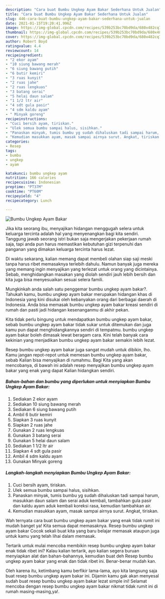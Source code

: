 ```yaml
---
description: "Cara buat Bumbu Ungkep Ayam Bakar Sederhana Untuk Jualan"
title: "Cara buat Bumbu Ungkep Ayam Bakar Sederhana Untuk Jualan"
slug: 446-cara-buat-bumbu-ungkep-ayam-bakar-sederhana-untuk-jualan
date: 2021-01-15T19:20:41.996Z
image: https://img-global.cpcdn.com/recipes/539b253bc70bd9da/680x482cq70/bumbu-ungkep-ayam-bakar-foto-resep-utama.jpg
thumbnail: https://img-global.cpcdn.com/recipes/539b253bc70bd9da/680x482cq70/bumbu-ungkep-ayam-bakar-foto-resep-utama.jpg
cover: https://img-global.cpcdn.com/recipes/539b253bc70bd9da/680x482cq70/bumbu-ungkep-ayam-bakar-foto-resep-utama.jpg
author: Robert Boyd
ratingvalue: 4.4
reviewcount: 14
recipeingredient:
- "2 ekor ayam"
- "10 siung bawang merah"
- "6 siung bawang putih"
- "6 butir kemiri"
- "3 ruas kunyit"
- "2 ruas jahe"
- "2 ruas lengkuas"
- "3 batang serai"
- "5 helai daun salam"
- "1 1/2 ltr air"
- "4 sdt gula pasir"
- "4 sdm kaldu ayam"
- " Minyak goreng"
recipeinstructions:
- "Cuci bersih ayam, tiriskan."
- "Ulek semua bumbu sampai halus, sisihkan."
- "Panaskan minyak, tumis bumbu yg sudah dihaluskan tadi sampai harum, masukkan daun salam dan serai aduk kembali, tambahkan gula pasir dan kaldu ayam aduk kembali koreksi rasa, kemudian tambahkan air."
- "Kemudian masukkan ayam, masak sampai airnya surut. Angkat, tiriskan."
categories:
- Resep
tags:
- bumbu
- ungkep
- ayam

katakunci: bumbu ungkep ayam 
nutrition: 166 calories
recipecuisine: Indonesian
preptime: "PT37M"
cooktime: "PT60M"
recipeyield: "4"
recipecategory: Lunch

---
```



![Bumbu Ungkep Ayam Bakar](https://img-global.cpcdn.com/recipes/539b253bc70bd9da/680x482cq70/bumbu-ungkep-ayam-bakar-foto-resep-utama.jpg)

Jika kita seorang ibu, menyajikan hidangan menggugah selera untuk keluarga tercinta adalah hal yang menyenangkan bagi kita sendiri. Tanggung jawab seorang istri bukan saja mengerjakan pekerjaan rumah saja, tapi anda pun harus memastikan kebutuhan gizi terpenuhi dan panganan yang dimakan keluarga tercinta harus lezat.

Di waktu  sekarang, kalian memang dapat membeli olahan siap saji meski tanpa harus ribet memasaknya terlebih dahulu. Namun banyak juga mereka yang memang ingin menyajikan yang terlezat untuk orang yang dicintainya. Sebab, menghidangkan masakan yang diolah sendiri jauh lebih bersih dan kita juga bisa menyesuaikan sesuai selera famili. 



Mungkinkah anda salah satu penggemar bumbu ungkep ayam bakar?. Tahukah kamu, bumbu ungkep ayam bakar merupakan hidangan khas di Indonesia yang kini disukai oleh kebanyakan orang dari berbagai daerah di Indonesia. Anda bisa memasak bumbu ungkep ayam bakar kreasi sendiri di rumah dan pasti jadi hidangan kesenanganmu di akhir pekan.

Kita tidak perlu bingung untuk mendapatkan bumbu ungkep ayam bakar, sebab bumbu ungkep ayam bakar tidak sukar untuk ditemukan dan juga kamu pun dapat menghidangkannya sendiri di tempatmu. bumbu ungkep ayam bakar boleh dimasak lewat beragam cara. Kini telah banyak cara kekinian yang menjadikan bumbu ungkep ayam bakar semakin lebih lezat.

Resep bumbu ungkep ayam bakar juga sangat mudah untuk dibikin, lho. Kamu jangan repot-repot untuk memesan bumbu ungkep ayam bakar, sebab Kalian bisa menyajikan di rumahmu. Bagi Kita yang akan mencobanya, di bawah ini adalah resep menyajikan bumbu ungkep ayam bakar yang enak yang dapat Kalian hidangkan sendiri.

<!--inarticleads1-->

##### Bahan-bahan dan bumbu yang diperlukan untuk menyiapkan Bumbu Ungkep Ayam Bakar:

1. Sediakan 2 ekor ayam
1. Sediakan 10 siung bawang merah
1. Sediakan 6 siung bawang putih
1. Ambil 6 butir kemiri
1. Siapkan 3 ruas kunyit
1. Siapkan 2 ruas jahe
1. Gunakan 2 ruas lengkuas
1. Gunakan 3 batang serai
1. Gunakan 5 helai daun salam
1. Sediakan 1 1/2 ltr air
1. Siapkan 4 sdt gula pasir
1. Ambil 4 sdm kaldu ayam
1. Gunakan  Minyak goreng




<!--inarticleads2-->

##### Langkah-langkah menyiapkan Bumbu Ungkep Ayam Bakar:

1. Cuci bersih ayam, tiriskan.
1. Ulek semua bumbu sampai halus, sisihkan.
1. Panaskan minyak, tumis bumbu yg sudah dihaluskan tadi sampai harum, masukkan daun salam dan serai aduk kembali, tambahkan gula pasir dan kaldu ayam aduk kembali koreksi rasa, kemudian tambahkan air.
1. Kemudian masukkan ayam, masak sampai airnya surut. Angkat, tiriskan.




Wah ternyata cara buat bumbu ungkep ayam bakar yang enak tidak rumit ini mudah banget ya! Kita semua dapat memasaknya. Resep bumbu ungkep ayam bakar Cocok sekali buat kita yang baru belajar memasak ataupun juga untuk kamu yang telah lihai dalam memasak.

Tertarik untuk mulai mencoba membikin resep bumbu ungkep ayam bakar enak tidak ribet ini? Kalau kalian tertarik, ayo kalian segera buruan menyiapkan alat dan bahan-bahannya, kemudian buat deh Resep bumbu ungkep ayam bakar yang enak dan tidak ribet ini. Benar-benar mudah kan. 

Oleh karena itu, ketimbang kamu berfikir lama-lama, ayo kita langsung saja buat resep bumbu ungkep ayam bakar ini. Dijamin kamu gak akan menyesal sudah buat resep bumbu ungkep ayam bakar lezat simple ini! Selamat mencoba dengan resep bumbu ungkep ayam bakar nikmat tidak rumit ini di rumah masing-masing,ya!.

